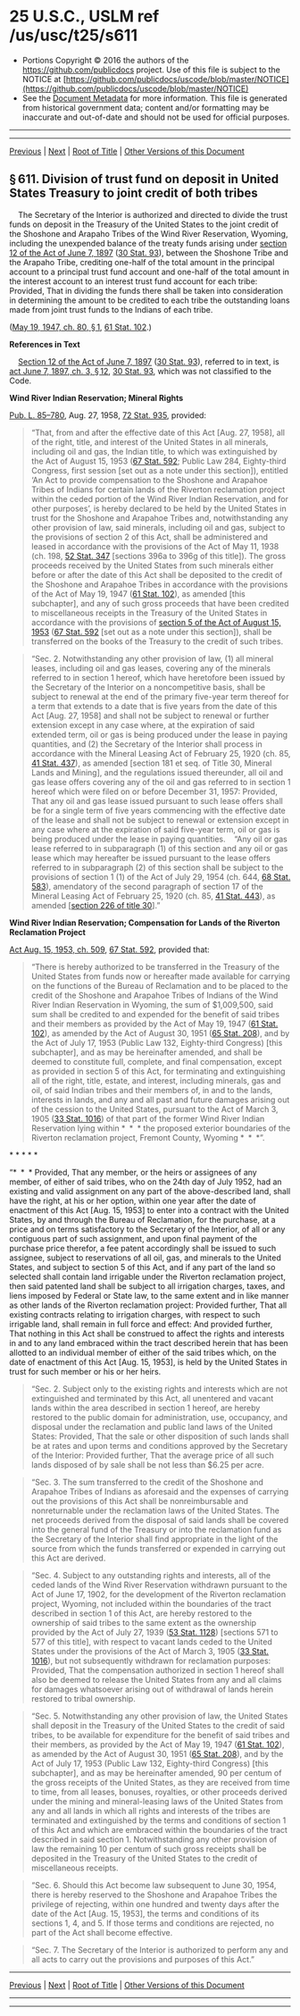---
---

# 25 U.S.C., USLM ref /us/usc/t25/s611

* Portions Copyright © 2016 the authors of the https://github.com/publicdocs project.
  Use of this file is subject to the NOTICE at [https://github.com/publicdocs/uscode/blob/master/NOTICE](https://github.com/publicdocs/uscode/blob/master/NOTICE)
* See the [Document Metadata](././../../../../..//README.md) for more information.
  This file is generated from historical government data; content and/or formatting may be inaccurate and out-of-date and should not be used for official purposes.

----------
----------

[Previous](./../../../../..//us/usc/t25/ch14/schXIX/m__us_usc_t25_ch14_schXIX.md) | [Next](./../../../../..//us/usc/t25/ch14/schXIX/m__us_usc_t25_s612.md) | [Root of Title](./../../../../../) | [Other Versions of this Document](https://publicdocs.github.io/go/links?ns=uslm&ref=%2Fus%2Fusc%2Ft25%2Fs611)

## § 611. Division of trust fund on deposit in United States Treasury to joint credit of both tribes

    The Secretary of the Interior is authorized and directed to divide the trust funds on deposit in the Treasury of the United States to the joint credit of the Shoshone and Arapaho Tribes of the Wind River Reservation, Wyoming, including the unexpended balance of the treaty funds arising under [section 12 of the Act of June 7, 1897][/us/act/1897-06-07/s12] ([30 Stat. 93][/us/stat/30/93]), between the Shoshone Tribe and the Arapaho Tribe, crediting one-half of the total amount in the principal account to a principal trust fund account and one-half of the total amount in the interest account to an interest trust fund account for each tribe: Provided, That in dividing the funds there shall be taken into consideration in determining the amount to be credited to each tribe the outstanding loans made from joint trust funds to the Indians of each tribe.

([May 19, 1947, ch. 80, § 1][/us/act/1947-05-19/ch80/s1], [61 Stat. 102][/us/stat/61/102].)

 __References in Text__ 

    [Section 12 of the Act of June 7, 1897][/us/act/1897-06-07/s12] ([30 Stat. 93][/us/stat/30/93]), referred to in text, is [act June 7, 1897, ch. 3, § 12][/us/act/1897-06-07/ch3/s12], [30 Stat. 93][/us/stat/30/93], which was not classified to the Code.

 __Wind River Indian Reservation; Mineral Rights__ 

[Pub. L. 85–780][/us/pl/85/780], Aug. 27, 1958, [72 Stat. 935][/us/stat/72/935], provided: 

> “That, from and after the effective date of this Act \[Aug. 27, 1958\], all of the right, title, and interest of the United States in all minerals, including oil and gas, the Indian title, to which was extinguished by the Act of August 15, 1953 ([67 Stat. 592][/us/stat/67/592]; Public Law 284, Eighty-third Congress, first session \[set out as a note under this section\]), entitled ‘An Act to provide compensation to the Shoshone and Arapahoe Tribes of Indians for certain lands of the Riverton reclamation project within the ceded portion of the Wind River Indian Reservation, and for other purposes’, is hereby declared to be held by the United States in trust for the Shoshone and Arapahoe Tribes and, notwithstanding any other provision of law, said minerals, including oil and gas, subject to the provisions of section 2 of this Act, shall be administered and leased in accordance with the provisions of the Act of May 11, 1938 (ch. 198, [52 Stat. 347][/us/stat/52/347] \[sections 396a to 396g of this title\]). The gross proceeds received by the United States from such minerals either before or after the date of this Act shall be deposited to the credit of the Shoshone and Arapahoe Tribes in accordance with the provisions of the Act of May 19, 1947 ([61 Stat. 102][/us/stat/61/102]), as amended \[this subchapter\], and any of such gross proceeds that have been credited to miscellaneous receipts in the Treasury of the United States in accordance with the provisions of [section 5 of the Act of August 15, 1953][/us/act/1953-08-15/s5] ([67 Stat. 592][/us/stat/67/592] \[set out as a note under this section\]), shall be transferred on the books of the Treasury to the credit of such tribes.

> “Sec. 2. Notwithstanding any other provision of law, (1) all mineral leases, including oil and gas leases, covering any of the minerals referred to in section 1 hereof, which have heretofore been issued by the Secretary of the Interior on a noncompetitive basis, shall be subject to renewal at the end of the primary five-year term thereof for a term that extends to a date that is five years from the date of this Act \[Aug. 27, 1958\] and shall not be subject to renewal or further extension except in any case where, at the expiration of said extended term, oil or gas is being produced under the lease in paying quantities, and (2) the Secretary of the Interior shall process in accordance with the Mineral Leasing Act of February 25, 1920 (ch. 85, [41 Stat. 437][/us/stat/41/437]), as amended \[section 181 et seq. of Title 30, Mineral Lands and Mining\], and the regulations issued thereunder, all oil and gas lease offers covering any of the oil and gas referred to in section 1 hereof which were filed on or before December 31, 1957: Provided, That any oil and gas lease issued pursuant to such lease offers shall be for a single term of five years commencing with the effective date of the lease and shall not be subject to renewal or extension except in any case where at the expiration of said five-year term, oil or gas is being produced under the lease in paying quantities.    “Any oil or gas lease referred to in subparagraph (1) of this section and any oil or gas lease which may hereafter be issued pursuant to the lease offers referred to in subparagraph (2) of this section shall be subject to the provisions of section 1 (1) of the Act of July 29, 1954 (ch. 644, [68 Stat. 583][/us/stat/68/583]), amendatory of the second paragraph of section 17 of the Mineral Leasing Act of February 25, 1920 (ch. 85, [41 Stat. 443][/us/stat/41/443]), as amended \[[section 226 of title 30][/us/usc/t30/s226]\].”

 __Wind River Indian Reservation; Compensation for Lands of the Riverton Reclamation Project__ 

[Act Aug. 15, 1953, ch. 509][/us/act/1953-08-15/ch509], [67 Stat. 592][/us/stat/67/592], provided that: 

> “There is hereby authorized to be transferred in the Treasury of the United States from funds now or hereafter made available for carrying on the functions of the Bureau of Reclamation and to be placed to the credit of the Shoshone and Arapahoe Tribes of Indians of the Wind River Indian Reservation in Wyoming, the sum of $1,009,500, said sum shall be credited to and expended for the benefit of said tribes and their members as provided by the Act of May 19, 1947 ([61 Stat. 102][/us/stat/61/102]), as amended by the Act of August 30, 1951 ([65 Stat. 208][/us/stat/65/208]), and by the Act of July 17, 1953 (Public Law 132, Eighty-third Congress) \[this subchapter\], and as may be hereinafter amended, and shall be deemed to constitute full, complete, and final compensation, except as provided in section 5 of this Act, for terminating and extinguishing all of the right, title, estate, and interest, including minerals, gas and oil, of said Indian tribes and their members of, in and to the lands, interests in lands, and any and all past and future damages arising out of the cession to the United States, pursuant to the Act of March 3, 1905 ([33 Stat. 1016][/us/stat/33/1016]) of that part of the former Wind River Indian Reservation lying within \* \* \* the proposed exterior boundaries of the Riverton reclamation project, Fremont County, Wyoming \* \* \*”.

\* \* \* \* \*

“\* \* \* Provided, That any member, or the heirs or assignees of any member, of either of said tribes, who on the 24th day of July 1952, had an existing and valid assignment on any part of the above-described land, shall have the right, at his or her option, within one year after the date of enactment of this Act \[Aug. 15, 1953\] to enter into a contract with the United States, by and through the Bureau of Reclamation, for the purchase, at a price and on terms satisfactory to the Secretary of the Interior, of all or any contiguous part of such assignment, and upon final payment of the purchase price therefor, a fee patent accordingly shall be issued to such assignee, subject to reservations of all oil, gas, and minerals to the United States, and subject to section 5 of this Act, and if any part of the land so selected shall contain land irrigable under the Riverton reclamation project, then said patented land shall be subject to all irrigation charges, taxes, and liens imposed by Federal or State law, to the same extent and in like manner as other lands of the Riverton reclamation project: Provided further, That all existing contracts relating to irrigation charges, with respect to such irrigable land, shall remain in full force and effect: And provided further, That nothing in this Act shall be construed to affect the rights and interests in and to any land embraced within the tract described herein that has been allotted to an individual member of either of the said tribes which, on the date of enactment of this Act \[Aug. 15, 1953\], is held by the United States in trust for such member or his or her heirs.

> “Sec. 2. Subject only to the existing rights and interests which are not extinguished and terminated by this Act, all unentered and vacant lands within the area described in section 1 hereof, are hereby restored to the public domain for administration, use, occupancy, and disposal under the reclamation and public land laws of the United States: Provided, That the sale or other disposition of such lands shall be at rates and upon terms and conditions approved by the Secretary of the Interior: Provided further, That the average price of all such lands disposed of by sale shall be not less than $6.25 per acre.

> “Sec. 3. The sum transferred to the credit of the Shoshone and Arapahoe Tribes of Indians as aforesaid and the expenses of carrying out the provisions of this Act shall be nonreimbursable and nonreturnable under the reclamation laws of the United States. The net proceeds derived from the disposal of said lands shall be covered into the general fund of the Treasury or into the reclamation fund as the Secretary of the Interior shall find appropriate in the light of the source from which the funds transferred or expended in carrying out this Act are derived.

> “Sec. 4. Subject to any outstanding rights and interests, all of the ceded lands of the Wind River Reservation withdrawn pursuant to the Act of June 17, 1902, for the development of the Riverton reclamation project, Wyoming, not included within the boundaries of the tract described in section 1 of this Act, are hereby restored to the ownership of said tribes to the same extent as the ownership provided by the Act of July 27, 1939 ([53 Stat. 1128][/us/stat/53/1128]) \[sections 571 to 577 of this title\], with respect to vacant lands ceded to the United States under the provisions of the Act of March 3, 1905 ([33 Stat. 1016][/us/stat/33/1016]), but not subsequently withdrawn for reclamation purposes: Provided, That the compensation authorized in section 1 hereof shall also be deemed to release the United States from any and all claims for damages whatsoever arising out of withdrawal of lands herein restored to tribal ownership.

> “Sec. 5. Notwithstanding any other provision of law, the United States shall deposit in the Treasury of the United States to the credit of said tribes, to be available for expenditure for the benefit of said tribes and their members, as provided by the Act of May 19, 1947 ([61 Stat. 102][/us/stat/61/102]), as amended by the Act of August 30, 1951 ([65 Stat. 208][/us/stat/65/208]), and by the Act of July 17, 1953 (Public Law 132, Eighty-third Congress) \[this subchapter\], and as may be hereinafter amended, 90 per centum of the gross receipts of the United States, as they are received from time to time, from all leases, bonuses, royalties, or other proceeds derived under the mining and mineral-leasing laws of the United States from any and all lands in which all rights and interests of the tribes are terminated and extinguished by the terms and conditions of section 1 of this Act and which are embraced within the boundaries of the tract described in said section 1. Notwithstanding any other provision of law the remaining 10 per centum of such gross receipts shall be deposited in the Treasury of the United States to the credit of miscellaneous receipts.

> “Sec. 6. Should this Act become law subsequent to June 30, 1954, there is hereby reserved to the Shoshone and Arapahoe Tribes the privilege of rejecting, within one hundred and twenty days after the date of the Act \[Aug. 15, 1953\], the terms and conditions of its sections 1, 4, and 5. If those terms and conditions are rejected, no part of the Act shall become effective.

> “Sec. 7. The Secretary of the Interior is authorized to perform any and all acts to carry out the provisions and purposes of this Act.”

----------

[Previous](./../../../../..//us/usc/t25/ch14/schXIX/m__us_usc_t25_ch14_schXIX.md) | [Next](./../../../../..//us/usc/t25/ch14/schXIX/m__us_usc_t25_s612.md) | [Root of Title](./../../../../../) | [Other Versions of this Document](https://publicdocs.github.io/go/links?ns=uslm&ref=%2Fus%2Fusc%2Ft25%2Fs611)

----------
----------

[/us/act/1897-06-07/s12]: https://publicdocs.github.io/go/links?ns=uslm&ref=%2Fus%2Fact%2F1897-06-07%2Fs12
[/us/stat/30/93]: https://publicdocs.github.io/go/links?ns=uslm&ref=%2Fus%2Fstat%2F30%2F93
[/us/act/1947-05-19/ch80/s1]: https://publicdocs.github.io/go/links?ns=uslm&ref=%2Fus%2Fact%2F1947-05-19%2Fch80%2Fs1
[/us/stat/61/102]: https://publicdocs.github.io/go/links?ns=uslm&ref=%2Fus%2Fstat%2F61%2F102
[/us/act/1897-06-07/s12]: https://publicdocs.github.io/go/links?ns=uslm&ref=%2Fus%2Fact%2F1897-06-07%2Fs12
[/us/stat/30/93]: https://publicdocs.github.io/go/links?ns=uslm&ref=%2Fus%2Fstat%2F30%2F93
[/us/act/1897-06-07/ch3/s12]: https://publicdocs.github.io/go/links?ns=uslm&ref=%2Fus%2Fact%2F1897-06-07%2Fch3%2Fs12
[/us/stat/30/93]: https://publicdocs.github.io/go/links?ns=uslm&ref=%2Fus%2Fstat%2F30%2F93
[/us/pl/85/780]: https://publicdocs.github.io/go/links?ns=uslm&ref=%2Fus%2Fpl%2F85%2F780
[/us/stat/72/935]: https://publicdocs.github.io/go/links?ns=uslm&ref=%2Fus%2Fstat%2F72%2F935
[/us/stat/67/592]: https://publicdocs.github.io/go/links?ns=uslm&ref=%2Fus%2Fstat%2F67%2F592
[/us/stat/52/347]: https://publicdocs.github.io/go/links?ns=uslm&ref=%2Fus%2Fstat%2F52%2F347
[/us/stat/61/102]: https://publicdocs.github.io/go/links?ns=uslm&ref=%2Fus%2Fstat%2F61%2F102
[/us/act/1953-08-15/s5]: https://publicdocs.github.io/go/links?ns=uslm&ref=%2Fus%2Fact%2F1953-08-15%2Fs5
[/us/stat/67/592]: https://publicdocs.github.io/go/links?ns=uslm&ref=%2Fus%2Fstat%2F67%2F592
[/us/stat/41/437]: https://publicdocs.github.io/go/links?ns=uslm&ref=%2Fus%2Fstat%2F41%2F437
[/us/stat/68/583]: https://publicdocs.github.io/go/links?ns=uslm&ref=%2Fus%2Fstat%2F68%2F583
[/us/stat/41/443]: https://publicdocs.github.io/go/links?ns=uslm&ref=%2Fus%2Fstat%2F41%2F443
[/us/usc/t30/s226]: https://publicdocs.github.io/go/links?ns=uslm&ref=%2Fus%2Fusc%2Ft30%2Fs226
[/us/act/1953-08-15/ch509]: https://publicdocs.github.io/go/links?ns=uslm&ref=%2Fus%2Fact%2F1953-08-15%2Fch509
[/us/stat/67/592]: https://publicdocs.github.io/go/links?ns=uslm&ref=%2Fus%2Fstat%2F67%2F592
[/us/stat/61/102]: https://publicdocs.github.io/go/links?ns=uslm&ref=%2Fus%2Fstat%2F61%2F102
[/us/stat/65/208]: https://publicdocs.github.io/go/links?ns=uslm&ref=%2Fus%2Fstat%2F65%2F208
[/us/stat/33/1016]: https://publicdocs.github.io/go/links?ns=uslm&ref=%2Fus%2Fstat%2F33%2F1016
[/us/stat/53/1128]: https://publicdocs.github.io/go/links?ns=uslm&ref=%2Fus%2Fstat%2F53%2F1128
[/us/stat/33/1016]: https://publicdocs.github.io/go/links?ns=uslm&ref=%2Fus%2Fstat%2F33%2F1016
[/us/stat/61/102]: https://publicdocs.github.io/go/links?ns=uslm&ref=%2Fus%2Fstat%2F61%2F102
[/us/stat/65/208]: https://publicdocs.github.io/go/links?ns=uslm&ref=%2Fus%2Fstat%2F65%2F208


